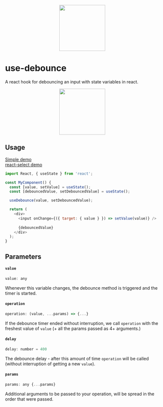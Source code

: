 <p align="center">
  <a href="http://logz.io">
    <img height="150px" src="https://logz.io/wp-content/uploads/2017/06/new-logzio-logo.png">
  </a>
</p>


# use-debounce
A react hook for debouncing an input with state variables in react. 

<p align="center">
  <a href="http://logz.io">
    <img height="150px" src="https://user-images.githubusercontent.com/8065975/63023470-dbeef100-bead-11e9-8434-5a5ab1796e92.gif">
  </a>
</p>

## Usage
[Simple demo](https://codesandbox.io/s/infallible-pond-u9w4z)  
[react-select demo](https://codesandbox.io/s/snowy-frost-06r5j)

```javascript
import React, { useState } from 'react';

const MyComponent() {
  const [value, setValue] = useState();
  const [debouncedValue, setDebouncedValue] = useState();

  useDebounce(value, setDebouncedValue);

  return (
    <div>
      <input onChange={({ target: { value } }) => setValue(value)} />
      
      {debouncedValue}
    </div>
  );
}
```

## Parameters

#### `value`
```js
value: any
```
Whenever this variable changes, the debounce method is triggered and the timer is started.

#### `operation`
```js
operation: (value, ...params) => {...}
```
If the debounce timer ended without interruption, we call `operation` with the freshest value of `value` (+ all the params passed as 4+ arguments.)

#### `delay`
```js
delay: number = 400
```
The debounce delay - after this amount of time `operation` will be called 
(without interruption of getting a new `value`).


#### `params`
```js
params: any {...params}
```
Additional arguments to be passed to your operation, will be spread in the order that were passed.
